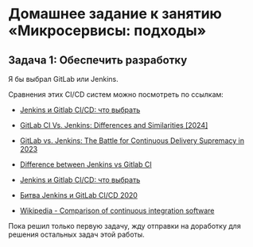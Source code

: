 # Домашнее задание к занятию «Микросервисы: подходы»


## Задача 1: Обеспечить разработку

Я бы выбрал GitLab или Jenkins.

Сравнения этих CI/CD систем можно посмотреть по ссылкам:

* [Jenkins и Gitlab CI/CD: что выбрать](https://dzen.ru/a/ZPBY_hvJ1U82gg6m)

* [GitLab CI Vs. Jenkins: Differences and Similarities [2024] ](https://geekflare.com/gitlab-ci-vs-jenkins/)

* [GitLab vs. Jenkins: The Battle for Continuous Delivery Supremacy in 2023](https://notify.events/en/blog/gitlab-vs-jenkins-the-battle-for-cd-supremacy)

* [Difference between Jenkins vs Gitlab CI](https://www.browserstack.com/guide/jenkins-vs-gitlab)

* [Jenkins и Gitlab CI/CD: что выбрать](https://habr.com/ru/companies/slurm/articles/708420/)

* [Битва Jenkins и GitLab CI/CD 2020](https://habr.com/ru/companies/ruvds/articles/522334/)

* [Wikipedia - Comparison of continuous integration software](https://en.wikipedia.org/wiki/Comparison_of_continuous_integration_software)

Пока решил только первую задачу, жду отправки на доработку для решения остальных задач этой работы.
